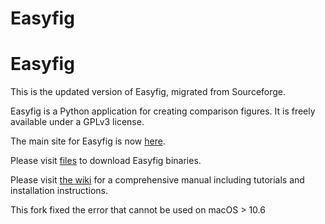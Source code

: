 Easyfig
=======

Easyfig
=======

This is the updated version of Easyfig, migrated from Sourceforge.

Easyfig is a Python application for creating comparison figures. It is freely available under a GPLv3 license.

The main site for Easyfig is now [here](http://mjsull.github.io/Easyfig).

Please visit [files](http://mjsull.github.io/Easyfig/files.html) to download Easyfig binaries.

Please visit [the wiki](https://github.com/mjsull/Easyfig/wiki/) for a comprehensive manual including tutorials and installation instructions.

This fork fixed the error that cannot be used on macOS > 10.6

